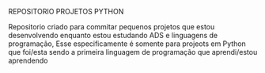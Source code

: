 REPOSITORIO PROJETOS PYTHON

Repositorio criado para commitar pequenos projetos que estou desenvolvendo enquanto estou estudando ADS e linguagens de programação,
Esse especificamente é somente para projeots em Python que foi/esta sendo a primeira linguagem de programação que aprendi/estou aprendendo
